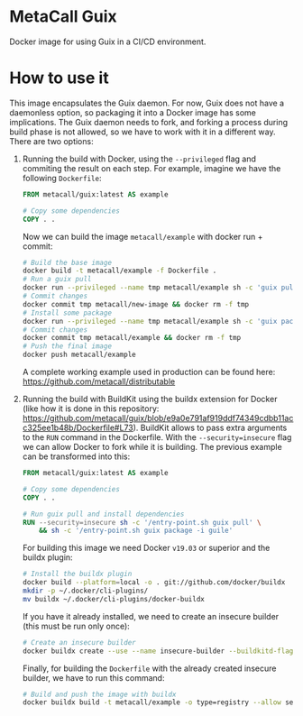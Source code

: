 # MetaCall Guix

Docker image for using Guix in a CI/CD environment.

# How to use it

This image encapsulates the Guix daemon. For now, Guix does not have a daemonless option, so packaging it into a Docker image has some implications. The Guix daemon needs to fork, and forking a process during build phase is not allowed, so we have to work with it in a different way. There are two options:

1. Running the build with Docker, using the `--privileged` flag and commiting the result on each step. For example, imagine we have the following `Dockerfile`:

   ```dockerfile
   FROM metacall/guix:latest AS example

   # Copy some dependencies
   COPY . .
   ```

   Now we can build the image `metacall/example` with docker run + commit:

   ```sh
   # Build the base image
   docker build -t metacall/example -f Dockerfile .
   # Run a guix pull
   docker run --privileged --name tmp metacall/example sh -c 'guix pull'
   # Commit changes
   docker commit tmp metacall/new-image && docker rm -f tmp
   # Install some package
   docker run --privileged --name tmp metacall/example sh -c 'guix package -i guile'
   # Commit changes
   docker commit tmp metacall/example && docker rm -f tmp
   # Push the final image
   docker push metacall/example
   ```

   A complete working example used in production can be found here: https://github.com/metacall/distributable

2. Running the build with BuildKit using the buildx extension for Docker (like how it is done in this repository: https://github.com/metacall/guix/blob/e9a0e791af919ddf74349cdbb11acc325ee1b48b/Dockerfile#L73). BuildKit allows to pass extra arguments to the `RUN` command in the Dockerfile. With the `--security=insecure` flag we can allow Docker to fork while it is building. The previous example can be transformed into this:

   ```dockerfile
   FROM metacall/guix:latest AS example

   # Copy some dependencies
   COPY . .

   # Run guix pull and install dependencies
   RUN --security=insecure sh -c '/entry-point.sh guix pull' \
       && sh -c '/entry-point.sh guix package -i guile'
   ```

   For building this image we need Docker `v19.03` or superior and the buildx plugin:

   ```sh
   # Install the buildx plugin
   docker build --platform=local -o . git://github.com/docker/buildx
   mkdir -p ~/.docker/cli-plugins/
   mv buildx ~/.docker/cli-plugins/docker-buildx
   ```

   If you have it already installed, we need to create an insecure builder (this must be run only once):

   ```sh
   # Create an insecure builder
   docker buildx create --use --name insecure-builder --buildkitd-flags '--allow-insecure-entitlement security.insecure'
   ```

   Finally, for building the `Dockerfile` with the already created insecure builder, we have to run this command:

   ```sh
   # Build and push the image with buildx
   docker buildx build -t metacall/example -o type=registry --allow security.insecure .
   ```
